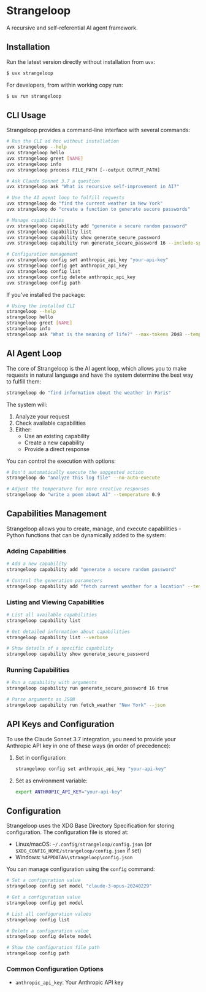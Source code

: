 # Strangeloop

A recursive and self-referential AI agent framework.

## Installation

Run the latest version directly without installation from `uvx`:

```bash
$ uvx strangeloop
```

For developers, from within working copy run:

```bash
$ uv run strangeloop
```

## CLI Usage

Strangeloop provides a command-line interface with several commands:

```bash
# Run the CLI ad hoc without installation
uvx strangeloop --help
uvx strangeloop hello
uvx strangeloop greet [NAME]
uvx strangeloop info
uvx strangeloop process FILE_PATH [--output OUTPUT_PATH]

# Ask Claude Sonnet 3.7 a question
uvx strangeloop ask "What is recursive self-improvement in AI?"

# Use the AI agent loop to fulfill requests
uvx strangeloop do "find the current weather in New York"
uvx strangeloop do "create a function to generate secure passwords"

# Manage capabilities
uvx strangeloop capability add "generate a secure random password"
uvx strangeloop capability list
uvx strangeloop capability show generate_secure_password
uvx strangeloop capability run generate_secure_password 16 --include-special-chars

# Configuration management
uvx strangeloop config set anthropic_api_key "your-api-key"
uvx strangeloop config get anthropic_api_key
uvx strangeloop config list
uvx strangeloop config delete anthropic_api_key
uvx strangeloop config path
```

If you've installed the package:
```bash
# Using the installed CLI
strangeloop --help
strangeloop hello
strangeloop greet [NAME]
strangeloop info
strangeloop ask "What is the meaning of life?" --max-tokens 2048 --temperature 0.8
```

## AI Agent Loop

The core of Strangeloop is the AI agent loop, which allows you to make requests in natural language and have the system determine the best way to fulfill them:

```bash
strangeloop do "find information about the weather in Paris"
```

The system will:
1. Analyze your request
2. Check available capabilities
3. Either:
   - Use an existing capability
   - Create a new capability
   - Provide a direct response

You can control the execution with options:
```bash
# Don't automatically execute the suggested action
strangeloop do "analyze this log file" --no-auto-execute

# Adjust the temperature for more creative responses
strangeloop do "write a poem about AI" --temperature 0.9
```

## Capabilities Management

Strangeloop allows you to create, manage, and execute capabilities - Python functions that can be dynamically added to the system:

### Adding Capabilities

```bash
# Add a new capability
strangeloop capability add "generate a secure random password"

# Control the generation parameters
strangeloop capability add "fetch current weather for a location" --temperature 0.5 --max-tokens 4096
```

### Listing and Viewing Capabilities

```bash
# List all available capabilities
strangeloop capability list

# Get detailed information about capabilities
strangeloop capability list --verbose

# Show details of a specific capability
strangeloop capability show generate_secure_password
```

### Running Capabilities

```bash
# Run a capability with arguments
strangeloop capability run generate_secure_password 16 true

# Parse arguments as JSON
strangeloop capability run fetch_weather "New York" --json
```

## API Keys and Configuration

To use the Claude Sonnet 3.7 integration, you need to provide your Anthropic API key in one of these ways (in order of precedence):

1. Set in configuration:
   ```bash
   strangeloop config set anthropic_api_key "your-api-key"
   ```

2. Set as environment variable:
   ```bash
   export ANTHROPIC_API_KEY="your-api-key"
   ```

## Configuration

Strangeloop uses the XDG Base Directory Specification for storing configuration. The configuration file is stored at:

- Linux/macOS: `~/.config/strangeloop/config.json` (or `$XDG_CONFIG_HOME/strangeloop/config.json` if set)
- Windows: `%APPDATA%\strangeloop\config.json`

You can manage configuration using the `config` command:

```bash
# Set a configuration value
strangeloop config set model "claude-3-opus-20240229"

# Get a configuration value
strangeloop config get model

# List all configuration values
strangeloop config list

# Delete a configuration value
strangeloop config delete model

# Show the configuration file path
strangeloop config path
```

### Common Configuration Options

- `anthropic_api_key`: Your Anthropic API key
